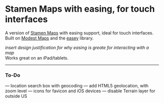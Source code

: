 # Stamen Maps with easing, for touch interfaces
A version of [Stamen Maps](http://maps.stamen.com) with easing support, ideal for touch interfaces.  
Built on [Modest Maps](http://modestmaps.com) and the [easey](http://mapbox.com/easey) library.

_insert design justification for why easing is greate for interacting with a map_   
Works great on an iPad/tablets.

---

### To-Do
—	location search box with geocoding
—	add HTML5 geolocation, with zoom level
—	icons for favicon and iOS devices
—	disable Terrain layer for outside US